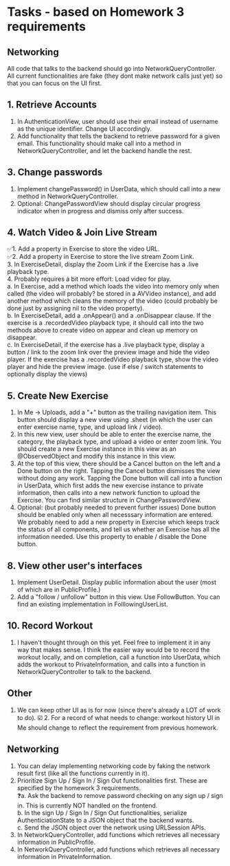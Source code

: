 #  Tasks - based on Homework 3 requirements  

## Networking  
All code that talks to the backend should go into NetworkQueryController. All current functionalities are fake (they dont make network calls just yet) so that you can focus on the UI first.    
  
## 1. Retrieve Accounts  
1. In AuthenticationView, user should use their email instead of username as the unique identifier. Change UI accordingly.  
2. Add functionality that tells the backend to retrieve password for a given email. This functionality should make call into a method in NetworkQueryController, and let the backend handle the rest.  
  
## 3. Change passwords  
1. Implement changePassword() in UserData, which should call into a new method in NetworkQueryController.  
2. Optional: ChangePasswordView should display circular progress indicator when in progress and dismiss only after success.  
  
## 4. Watch Video & Join Live Stream  
✅1. Add a property in Exercise to store the video URL.  
✅2. Add a property in Exercise to store the live stream Zoom Link.  
3. In ExerciseDetail, display the Zoom Link if the Exercise has a .live playback type.  
4. Probably requires a bit more effort: Load video for play.  
    a. In Exercise, add a method which loads the video into memory only when called (the video will probably? be stored in a AVVideo instance), and add another method which cleans the memory of the video (could probably be done just by assigning nil to the video property).  
    b. In ExerciseDetail, add a .onAppear() and a .onDisappear clause. If the exercise is a .recordedVideo playback type, it should call into the two methods above to create video on appear and clean up memory on disappear.  
    c. In ExerciseDetail, if the exercise has a .live playback type, display a button / link to the zoom link over the preview image and hide the video player. If the exercise has a .recordedVideo playback type, show the video player and hide the preview image. (use if else / switch statements to optionally display the views)  
  
## 5. Create New Exercise  
1. In Me -> Uploads, add a "+" button as the trailing navigation item. This button should display a new view using .sheet (in which the user can enter exercise name, type, and upload link / video).  
2. In this new view, user should be able to enter the exercise name, the category, the playback type, and upload a video or enter zoom link. You should create a new Exercise instance in this view as an @ObservedObject and modify this instance in this view.  
3.  At the top of this view, there should be a Cancel button on the left and a Done button on the right. Tapping the Cancel button dismisses the view without doing any work. Tapping the Done button will call into a function in UserData, which first adds the new exercise instance to private information, then calls into a new network function to upload the Exercise. You can find similar structure in ChangePasswordView.  
4. Optional: (but probably needed to prevent further issues) Done button should be enabled only when all necesssary information are entered. We probably need to add a new property in Exercise which keeps track the status of all components, and tell us whether an Exercise has all the information needed. Use this property to enable / disable the Done button.  

  
## 8. View other user's interfaces
1. Implement UserDetail. Display public information about the user (most of which are in PublicProfile.)  
2. Add a "follow / unfollow" button in this view. Use FollowButton. You can find an existing implementation in FolllowingUserList.  
  

## 10. Record Workout  
1. I haven't thought through on this yet. Feel free to implement it in any way that makes sense. I think the easier way would be to record the workout locally, and on completion, call a function into UserData, which adds the workout to PrivateInformation, and calls into a function in NetworkQueryController to talk to the backend.

## Other
1. We can keep other UI as is for now (since there's already a LOT of work to do).
☑️ 2. For a record of what needs to change: workout history UI in Me should change to reflect the requirement from previous homework.
  
## Networking  
1. You can delay implementing networking code by faking the network result first (like all the functions currently in it).  
2. Prioritize Sign Up / Sign In / Sign Out functionalities first. These are specified by the homework 3 requirements.  
    ❓a. Ask the backend to remove password checking on any sign up / sign in. This is currently NOT handled on the frontend.  
    b. In the sign Up / Sign In / Sign Out functionalities, serialize AuthenticiationState to a JSON object that the backend wants.  
    c. Send the JSON object over the network using URLSession APIs.  
3. In NetworkQueryController, add functions which retrieves all necessary information in PublicProfile.
4. In NetworkQueryController, add functions which retrieves all necessary information in PrivateInformation.


